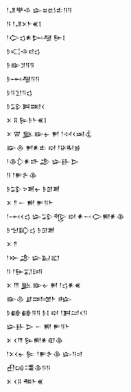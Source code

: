 <div class='block'>
<div class='line'>𒁹𒂗𒋧𒈾 𒇽𒊺𒆗𒉺𒀀𒀀</div>
<div class='line'>𒀀 𒁹𒂗𒉽𒈨𒌍𒋙</div>
<div class='line'>𒁹𒀖𒌓𒀭𒄖𒆷 𒌉𒋙</div>
<div class='line'>𒊩𒄣𒈾𒁀𒌓</div>
<div class='line'>𒊩𒅔𒋡𒀀𒀀</div>
<div class='line'>𒊩𒆰𒆷𒀀𒀀</div>
<div class='line'>𒊩𒀀𒋛𒀀𒌓</div>
<div class='line'>𒊩𒁉𒀉𒌅𒌋</div>
<div class='line'>𒉽 𒐉 𒌉𒊩𒈨𒌍𒋙</div>
<div class='line'>𒉽 𒐌 𒆥𒅔𒉡 𒂍 𒁹𒀴𒌋𒀜𒆬</div>
<div class='line'>𒅔𒁲 𒂍𒀭𒉺 𒊭 𒁹𒄩𒊑𒂊</div>
<div class='line'>𒁹𒆠𒁷𒀭𒈥𒂁 𒇽𒃲𒆕</div>
<div class='line'>𒀀 𒁹𒊓𒉿𒆠</div>
<div class='line'>𒊩𒁉𒆳𒋢𒉡 𒊩𒌆𒋢</div>
<div class='line'>𒉽 𒈫 𒀸 𒆍 𒊓𒀀𒈨</div>
<div class='line'>𒁹𒆰𒌋𒌓 𒇽𒁉𒈜 𒊭 𒀭𒁁𒀖𒆍𒀭𒆠</div>
<div class='line'>𒊩𒈠𒃼𒌓 𒊩𒌆𒋢</div>
<div class='line'>𒉽 𒈫</div>
<div class='line'>𒁹𒁍𒂁 𒇽𒆏𒊬</div>
<div class='line'>𒀀 𒁹𒌉𒍑𒅀</div>
<div class='line'>𒉽 𒐈 𒆥𒅔𒉡 𒂍 𒁹𒌓𒀭𒌍</div>
<div class='line'>𒅔𒁲 𒋗𒌅𒌝𒈨 𒈗</div>
<div class='line'>𒊩𒂵𒂵𒀀𒀀 𒊩𒋙 𒊭 𒁹𒀉𒁺𒌋𒀀</div>
<div class='line'>𒇽𒃲𒆕 𒀸 𒆍 𒊓𒀀𒈨</div>
<div class='line'>𒉽 𒌋𒐈 𒌉𒆍𒀭𒊏𒆠</div>
<div class='line'>𒁹𒉽𒌋𒉡 𒌉 𒁹𒊓𒉿𒆠 𒇽𒀀𒁀</div>
<div class='line'>𒌷𒄘𒃮𒆠𒀀𒀀</div>
<div class='line'>𒉽 𒌋𒐉 𒍣𒈨𒌍</div>
</div>